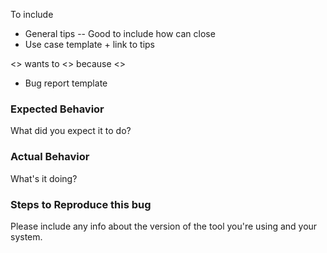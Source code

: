 To include
* General tips
-- Good to include how can close
* Use case template + link to tips

<<Person>> wants to <<do something>> because <<reason>> 

* Bug report template

### Expected Behavior
What did you expect it to do? 

### Actual Behavior
What's it doing? 

### Steps to Reproduce this bug
Please include any info about the version of the tool you're using and your system.
